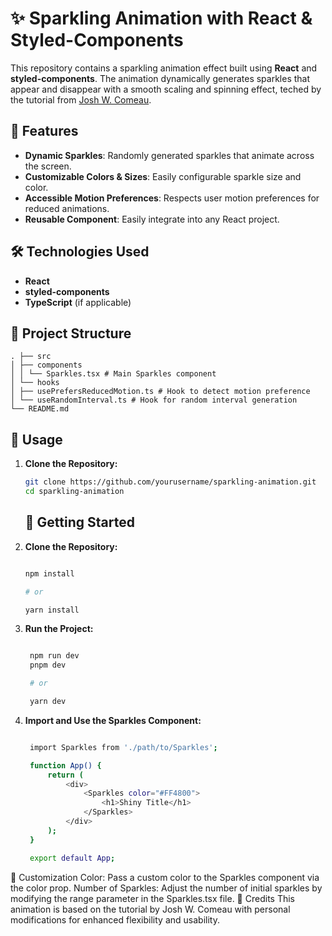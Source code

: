 # ✨ Sparkling Animation with React & Styled-Components

This repository contains a sparkling animation effect built using **React** and **styled-components**. The animation dynamically generates sparkles that appear and disappear with a smooth scaling and spinning effect, teched by the tutorial from [Josh W. Comeau](https://www.joshwcomeau.com/).

## 🚀 Features

- **Dynamic Sparkles**: Randomly generated sparkles that animate across the screen.
- **Customizable Colors & Sizes**: Easily configurable sparkle size and color.
- **Accessible Motion Preferences**: Respects user motion preferences for reduced animations.
- **Reusable Component**: Easily integrate into any React project.

## 🛠️ Technologies Used

- **React**
- **styled-components**
- **TypeScript** (if applicable)

## 📂 Project Structure

    
    . ├── src
    │ ├── components
    │ │ └── Sparkles.tsx # Main Sparkles component
    │ └── hooks
    │ ├── usePrefersReducedMotion.ts # Hook to detect motion preference
    │ └── useRandomInterval.ts # Hook for random interval generation
    └── README.md
    

## 📝 Usage

1. **Clone the Repository:**

   ```bash
   git clone https://github.com/yourusername/sparkling-animation.git
   cd sparkling-animation

   ```

   ## 🚀 Getting Started

2. **Clone the Repository:**

   ```bash

   npm install

   # or

   yarn install

   ```

3. **Run the Project:**

   ```bash

    npm run dev
    pnpm dev

    # or

    yarn dev

   ```

4. **Import and Use the Sparkles Component:**

   ```bash

    import Sparkles from './path/to/Sparkles';

    function App() {
        return (
            <div>
                <Sparkles color="#FF4800">
                    <h1>Shiny Title</h1>
                </Sparkles>
            </div>
        );
    }

    export default App;

   ```

🎨 Customization
Color: Pass a custom color to the Sparkles component via the color prop.
Number of Sparkles: Adjust the number of initial sparkles by modifying the range parameter in the Sparkles.tsx file.
📖 Credits
This animation is based on the tutorial by Josh W. Comeau with personal modifications for enhanced flexibility and usability.
